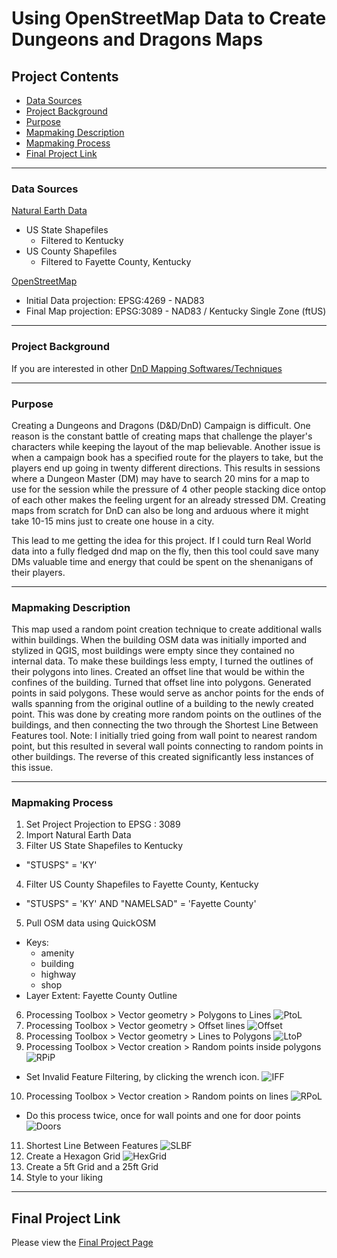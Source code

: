 # Using OpenStreetMap Data to Create Dungeons and Dragons Maps

## Project Contents

- [Data Sources](#data-sources)
- [Project Background](#project-background)
- [Purpose](#purpose)
- [Mapmaking Description](#mapmaking-description)
- [Mapmaking Process](#mapmaking-process)
- [Final Project Link](#final-project-link)

***

### Data Sources

[Natural Earth Data](https://www.naturalearthdata.com/)
- US State Shapefiles
    - Filtered to Kentucky
- US County Shapefiles
    - Filtered to Fayette County, Kentucky

[OpenStreetMap](https://www.openstreetmap.org/about)

* Initial Data projection: EPSG:4269 - NAD83
* Final Map projection: EPSG:3089 - NAD83 / Kentucky Single Zone (ftUS)

***

### Project Background

If you are interested in other [DnD Mapping Softwares/Techniques](https://www.thegamer.com/dungeons-dragons-dnd-free-online-map-making-resources/)

***

### Purpose

Creating a Dungeons and Dragons (D&D/DnD) Campaign is difficult.
One reason is the constant battle of creating maps that challenge the player's characters while keeping the layout of the map believable.
Another issue is when a campaign book has a specified route for the players to take, but the players end up going in twenty different directions.
This results in sessions where a Dungeon Master (DM) may have to search 20 mins for a map to use for the session while the pressure of 4 other people stacking dice ontop of each other makes the feeling urgent for an already stressed DM.
Creating maps from scratch for DnD can also be long and arduous where it might take 10-15 mins just to create one house in a city.

This lead to me getting the idea for this project.
If I could turn Real World data into a fully fledged dnd map on the fly, then this tool could save many DMs valuable time and energy that could be spent on the shenanigans of their players.

***

### Mapmaking Description

This map used a random point creation technique to create additional walls within buildings.
When the building OSM data was initially imported and stylized in QGIS, most buildings were empty since they contained no internal data.
To make these buildings less empty, I turned the outlines of their polygons into lines.
Created an offset line that would be within the confines of the building.
Turned that offset line into polygons.
Generated points in said polygons.
These would serve as anchor points for the ends of walls spanning from the original outline of a building to the newly created point.
This was done by creating more random points on the outlines of the buildings, and then connecting the two through the Shortest Line Between Features tool.
Note: I initially tried going from wall point to nearest random point, but this resulted in several wall points connecting to random points in other buildings.
    The reverse of this created significantly less instances of this issue.

***

### Mapmaking Process

1. Set Project Projection to EPSG : 3089
2. Import Natural Earth Data
3. Filter US State Shapefiles to Kentucky
- "STUSPS" = 'KY'
4. Filter US County Shapefiles to Fayette County, Kentucky
- "STUSPS" = 'KY' AND "NAMELSAD" = 'Fayette County'
5. Pull OSM data using QuickOSM
- Keys:
    - amenity
    - building
    - highway
    - shop
- Layer Extent: Fayette County Outline
6. Processing Toolbox > Vector geometry > Polygons to Lines ![PtoL](https://github.com/otu222/osm-dnd/blob/main/graphics/Polygons-to-Lines_Settings.png?raw=true)
7. Processing Toolbox > Vector geometry > Offset lines ![Offset](https://github.com/otu222/osm-dnd/blob/main/graphics/Offset-Lines_Settings.png?raw=true)
8. Processing Toolbox > Vector geometry > Lines to Polygons ![LtoP](https://github.com/otu222/osm-dnd/blob/main/graphics/Lines-to-Polygons_Settings.png?raw=true)
9. Processing Toolbox > Vector creation > Random points inside polygons ![RPiP](https://github.com/otu222/osm-dnd/blob/main/graphics/Random-Points-Inside-Polygons_Settings.png?raw=true)
- Set Invalid Feature Filtering, by clicking the wrench icon. ![IFF](https://github.com/otu222/osm-dnd/blob/main/graphics/Random-Points-Inside-Polygons_IFF_Settings.png?raw=true)
10. Processing Toolbox > Vector creation > Random points on lines ![RPoL](https://github.com/otu222/osm-dnd/blob/main/graphics/Random-Points-on-Lines_Settings-Wall-Points.png?raw=true)
- Do this process twice, once for wall points and one for door points ![Doors](https://github.com/otu222/osm-dnd/blob/main/graphics/door_Settings.png?raw=true)
11. Shortest Line Between Features ![SLBF](https://github.com/otu222/osm-dnd/blob/main/graphics/Shortest-Line-Between_Features_Settings.png?raw=true)
12. Create a Hexagon Grid ![HexGrid](https://github.com/otu222/osm-dnd/blob/main/graphics/hexagon-grid_Settings.png?raw=true)
13. Create a 5ft Grid and a 25ft Grid
14. Style to your liking

***

## Final Project Link

Please view the [Final Project Page](https://otu222.github.io/osm-dnd/index.html)